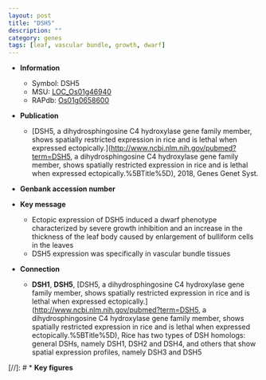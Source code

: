 ```yaml
---
layout: post
title: "DSH5"
description: ""
category: genes
tags: [leaf, vascular bundle, growth, dwarf]
---
```


* **Information**  
    + Symbol: DSH5  
    + MSU: [LOC_Os01g46940](http://rice.uga.edu/cgi-bin/ORF_infopage.cgi?orf=LOC_Os01g46940)  
    + RAPdb: [Os01g0658600](http://rapdb.dna.affrc.go.jp/viewer/gbrowse_details/irgsp1?name=Os01g0658600)  

* **Publication**  
    + [DSH5, a dihydrosphingosine C4 hydroxylase gene family member, shows spatially restricted expression in rice and is lethal when expressed ectopically.](http://www.ncbi.nlm.nih.gov/pubmed?term=DSH5, a dihydrosphingosine C4 hydroxylase gene family member, shows spatially restricted expression in rice and is lethal when expressed ectopically.%5BTitle%5D), 2018, Genes Genet Syst.

* **Genbank accession number**  

* **Key message**  
    + Ectopic expression of DSH5 induced a dwarf phenotype characterized by severe growth inhibition and an increase in the thickness of the leaf body caused by enlargement of bulliform cells in the leaves
    + DSH5 expression was specifically in vascular bundle tissues

* **Connection**  
    + __DSH1__, __DSH5__, [DSH5, a dihydrosphingosine C4 hydroxylase gene family member, shows spatially restricted expression in rice and is lethal when expressed ectopically.](http://www.ncbi.nlm.nih.gov/pubmed?term=DSH5, a dihydrosphingosine C4 hydroxylase gene family member, shows spatially restricted expression in rice and is lethal when expressed ectopically.%5BTitle%5D),  Rice has two types of DSH homologs: general DSHs, namely DSH1, DSH2 and DSH4, and others that show spatial expression profiles, namely DSH3 and DSH5

[//]: # * **Key figures**  


